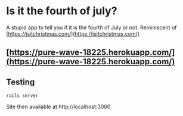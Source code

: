 # Is it the fourth of july?

A stupid app to tell you if it is the fourth of July or not. Reminiscent of [https://isitchristmas.com/](https://isitchristmas.com/)

## [https://pure-wave-18225.herokuapp.com/](https://pure-wave-18225.herokuapp.com/)


## Testing

    rails server

Site then available at http://localhost:3000